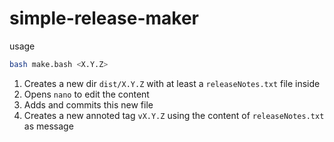 # simple-release-maker

usage

```bash
bash make.bash <X.Y.Z>
```

1. Creates a new dir `dist/X.Y.Z` with at least a `releaseNotes.txt` file inside
1. Opens `nano` to edit the content
1. Adds and commits this new file
1. Creates a new annoted tag `vX.Y.Z` using the content of `releaseNotes.txt` as message